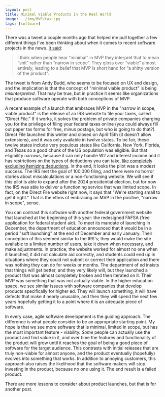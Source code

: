 ```yaml
---
layout: post
title: Minimal Viable Products in the Real World
image: ../img/MVP/tax.jpg
tags: [software]
---
```


There was a tweet a couple months ago that helped me pull together a few different things I've been thinking about when it comes to recent software projects in the news. [It said](https://twitter.com/andybudd/status/1768456337631973554):

> I think when people hear “minimal” in MVP they interpret that to mean “shit” rather than “narrow in scope”. They gloss over “viable” almost entirely, leading to a belief that MVP is short hand for “a shitty version of the product”.

The tweet is from Andy Budd, who seems to be focused on UX and design, and the implication is that the concept of "minimal viable product" is being *misinterpreted*. That may be true, but in practice it seems like organizations that produce software operate with both conceptions of MVP.

A recent example of a launch that embraces MVP in the "narrow in scope, viable product" is the release of an IRS website to file your taxes, called "Direct File." If it works, it solves the problem of private companies charging you for the privilege of filing your federal taxes online (you could always fill out paper tax forms for free, minus postage, but who is going to do that?). Direct File launched this winter and closed on April 15th (it doesn't allow extensions), and it was only available in twelve states. To be fair, these twelve states include very populous states like California, New York, Florida, and Texas so a good chunk of the US population was eligible. But that eligibility narrows, because it can only handle W2 and interest income and it has restrictions on the types of deductions you can take, [like completely excluding itemizing deductions](https://www.irs.gov/newsroom/direct-file-officially-opens-in-12-pilot-states-following-positive-early-reviews-eligible-taxpayers-can-file-online-directly-with-the-irs-for-free). In the end, it looks the pilot was a modest success. The IRS met the goal of 100,000 filing, and there were no horror stories about miscalculations or a non-functioning website. We will see if this pilot is able to expand after the 2024 presidential election, but for now the IRS was able to deliver a functioning service that was limited scope. In fact, on the Direct File website right now, it says that "We're starting small to get it right." That is the ethos of embracing an MVP in the positive, "narrow in scope", sense.

You can contrast this software with another federal government website that launched at the beginning of this year: the redesigned FAFSA (free application for federal student aid). To meet its mandate of launching in December, the department of education announced that it would be in a period "soft launching" at the end of December and early January. Their conception of this seemed similar to the IRS's; they would make the site available to a limited number of users, take it down when necessary, and make adjustments. In practice, the website worked for almost no one when it launched, it did not calculate aid correctly, and students could end up in situations where they could not submit or correct their application and there was nothing they can do for weeks or months. The department of ed insists that things will get better, and they very likely will, but they launched a product that was almost completely broken and then iterated on it. Their MVP was something that was not actually viable. In the higher education space, we see similar issues with software companies that develop products specifically for higher ed. They will launch something, it will have defects that make it nearly unusable, and then they will spend the next few years hopefully getting it to a point where it is an adequate piece of software.

In every case, agile software development is the guiding approach. The difference is what people consider to be an appropriate starting point. My hope is that we see more software that is minimal, limited in scope, but has the most important feature - viability. *Some* people can actually use the product and find value in it, and over time the features and functionality of the product will grow until it reaches the goal of being a good piece of software for the target audience. This contrasts with initial releases that are truly non-viable for almost anyone, and the product eventually (hopefully) evolves into something that works. In addition to annoying customers, this approach also raises the likelihood that the software makers will stop investing in the product, because no one using it. The end result is a failed product.

There are more lessons to consider about product launches, but that is for another post.
